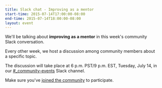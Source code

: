```yaml
---
title: Slack chat - Improving as a mentor
start-time: 2015-07-14T17:00:00-08:00
end-time: 2015-07-14T18:00:00-08:00
layout: event
---
```


We'll be talking about **improving as a mentor** in this week's community Slack conversation.

Every other week, we host a discussion among community members about a specific topic.

The discussion will take place at 6 p.m. PST/9 p.m. EST, Tuesday, July 14, in our [#_community-events](https://apprenticeship.slack.com/messages/_community-events/) Slack channel.

Make sure you've [joined the community](https://zee8.typeform.com/to/b9wyG6?invite-code=mentorship-slack-convo) to participate.